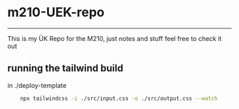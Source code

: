 # m210-UEK-repo

<hr>

This is my ÜK Repo for the M210, just notes and stuff feel free to check it out

## running the tailwind build
in ./deploy-template
```bash
    npx tailwindcss -i ./src/input.css -o ./src/output.css --watch
```